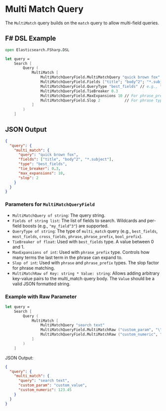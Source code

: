 # Multi Match Query

The `MultiMatch` query builds on the `match` query to allow multi-field queries.

## F# DSL Example

```fsharp
open Elasticsearch.FSharp.DSL

let query =
    Search [
        Query (
            MultiMatch [
                MultiMatchQueryField.MultiMatchQuery "quick brown fox"
                MultiMatchQueryField.Fields ["title"; "body^2"; "*.subject"] // Fields can have boosts and wildcards
                MultiMatchQueryField.QueryType "best_fields" // e.g., "best_fields", "most_fields", "cross_fields", "phrase", "phrase_prefix"
                MultiMatchQueryField.TieBreaker 0.3
                MultiMatchQueryField.MaxExpansions 10 // For phrase_prefix type
                MultiMatchQueryField.Slop 2           // For phrase type
            ]
        )
    ]
```

## JSON Output

```json
{
  "query": {
    "multi_match": {
      "query": "quick brown fox",
      "fields": ["title", "body^2", "*.subject"],
      "type": "best_fields",
      "tie_breaker": 0.3,
      "max_expansions": 10,
      "slop": 2
    }
  }
}
```

### Parameters for `MultiMatchQueryField`

- `MultiMatchQuery of string`: The query string.
- `Fields of string list`: The list of fields to search. Wildcards and per-field boosts (e.g., `"my_field^3"`) are supported.
- `QueryType of string`: The type of `multi_match` query (e.g., `best_fields`, `most_fields`, `cross_fields`, `phrase`, `phrase_prefix`, `bool_prefix`).
- `TieBreaker of float`: Used with `best_fields` type. A value between 0 and 1.
- `MaxExpansions of int`: Used with `phrase_prefix` type. Controls how many terms the last term in the phrase can expand to.
- `Slop of int`: Used with `phrase` and `phrase_prefix` types. The slop factor for phrase matching.
- `MultiMatchRaw of Key: string * Value: string`: Allows adding arbitrary key-value pairs to the multi_match query body. The `Value` should be a valid JSON formatted string.

### Example with Raw Parameter

```fsharp
let query =
    Search [
        Query (
            MultiMatch [
                MultiMatchQuery "search text"
                MultiMatchQueryField.MultiMatchRaw ("custom_param", "\"custom_value\"") // Value must be a JSON-formatted string
                MultiMatchQueryField.MultiMatchRaw ("custom_numeric", "123.45")      // Value can be a JSON-formatted number
            ]
        )
    ]
```

JSON Output:
```json
{
  "query": {
    "multi_match": {
      "query": "search text",
      "custom_param": "custom_value",
      "custom_numeric": 123.45
    }
  }
}
```
